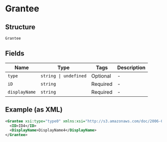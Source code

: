 
# Grantee

## Structure

`Grantee`

## Fields

| Name | Type | Tags | Description |
|  --- | --- | --- | --- |
| `type` | `string \| undefined` | Optional | - |
| `iD` | `string` | Required | - |
| `displayName` | `string` | Required | - |

## Example (as XML)

```xml
<Grantee xsi:type="type0" xmlns:xsi="http://s3.amazonaws.com/doc/2006-03-01/">
  <ID>ID4</ID>
  <DisplayName>DisplayName4</DisplayName>
</Grantee>
```

